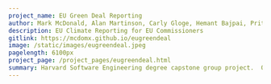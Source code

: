 ```yaml
---
project_name: EU Green Deal Reporting
author: Mark McDonald, Alan Martinson, Carly Gloge, Hemant Bajpai, Pritam Dey, Taylor Meyer
description: EU Climate Reporting for EU Commissioners
gitlink: https://mcdomx.github.io/eugreendeal
image: /static/images/eugreendeal.jpeg
pagelength: 6100px
project_page: /project_pages/eugreendeal.html
summary: Harvard Software Engineering degree capstone group project.  Our team was tasked by an EU Commission department to build a template which consolidated complex and diverse sources of data into a front-end designed for EU Commission members. The effort focused on air pollution.
---
```


